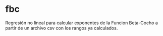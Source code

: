 # fbc
Regresión no lineal para calcular exponentes de la Funcion Beta-Cocho a partir de un archivo csv con los rangos ya calculados.

